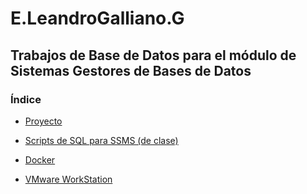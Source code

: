 ﻿# E.LeandroGalliano.G

## Trabajos de Base de Datos para el módulo de Sistemas Gestores de Bases de Datos

### Índice

* [Proyecto](https://github.com/Lundrvs/E.LeandroGalliano.G/blob/main/notio/proyectoASAX.md)

* [Scripts de SQL para SSMS (de clase)](https://github.com/Lenadrus/E.LeandroGalliano.G/blob/main/scriptsSQL/README.md)

* [Docker](./docker/README.md)

* [VMware WorkStation](./vmware)
